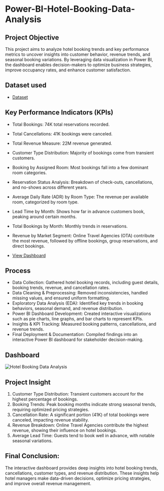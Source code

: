 # Power-BI-Hotel-Booking-Data-Analysis
## Project Objective
This project aims to analyze hotel booking trends and key performance metrics to uncover insights into customer behavior, revenue trends, and seasonal booking variations. By leveraging data visualization in Power BI, the dashboard enables decision-makers to optimize business strategies, improve occupancy rates, and enhance customer satisfaction.

## Dataset used
- <a href="https://github.com/inileshverma/Power-BI-Hotel-Booking-Data-Analysis/blob/main/Hotel_Bookings.xlsx">Dataset</a>

## Key Performance Indicators (KPIs)
- Total Bookings: 74K total reservations recorded.
- Total Cancellations: 41K bookings were canceled.
- Total Revenue Measure: 22M revenue generated.
- Customer Type Distribution: Majority of bookings come from transient customers.
- Booking by Assigned Room: Most bookings fall into a few dominant room categories.
- Reservation Status Analysis: Breakdown of check-outs, cancellations, and no-shows across different years.
- Average Daily Rate (ADR) by Room Type: The revenue per available room, categorized by room type.
- Lead Time by Month: Shows how far in advance customers book, peaking around certain months.
- Total Bookings by Month: Monthly trends in reservations.
- Revenue by Market Segment: Online Travel Agencies (OTA) contribute the most revenue, followed by offline bookings, group reservations, and direct bookings.

- <a href="https://github.com/inileshverma/Power-BI-Hotel-Booking-Data-Analysis/blob/main/Hotel%20Booking%20Data%20Analysis.png">View Dashboard</a>

## Process
- Data Collection: Gathered hotel booking records, including guest details, booking trends, revenue, and cancellation rates.
- Data Cleaning & Preprocessing: Removed inconsistencies, handled missing values, and ensured uniform formatting.
- Exploratory Data Analysis (EDA): Identified key trends in booking behaviors, seasonal demand, and revenue distribution.
- Power BI Dashboard Development: Created interactive visualizations such as pie charts, line graphs, and bar charts to represent KPIs.
- Insights & KPI Tracking: Measured booking patterns, cancellations, and revenue trends.
- Final Deployment & Documentation: Compiled findings into an interactive Power BI dashboard for stakeholder decision-making.
 
## Dashboard
![Hotel Booking Data Analysis](https://github.com/user-attachments/assets/ca542266-428b-4849-83e4-468008e5daa0)


## Project Insight
1. Customer Type Distribution: Transient customers account for the highest percentage of bookings.
2. Booking Trends: Peak booking months indicate strong seasonal trends, requiring optimized pricing strategies.
3. Cancellation Rate: A significant portion (41K) of total bookings were canceled, impacting revenue stability.
4. Revenue Breakdown: Online Travel Agencies contribute the highest revenue, showing their influence on hotel bookings.
5. Average Lead Time: Guests tend to book well in advance, with notable seasonal variations.
   
## Final Conclusion:
The interactive dashboard provides deep insights into hotel booking trends, cancellations, customer types, and revenue distribution. These insights help hotel managers make data-driven decisions, optimize pricing strategies, and improve overall revenue management.

